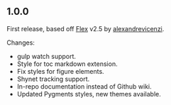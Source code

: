 ## 1.0.0

First release, based off [Flex](https://github.com/alexandrevicenzi/Flex) v2.5 by [alexandrevicenzi](https://github.com/alexandrevicenzi).

Changes:

- gulp watch support.
- Style for toc markdown extension.
- Fix styles for figure elements.
- Shynet tracking support.
- In-repo documentation instead of Github wiki.
- Updated Pygments styles, new themes available.
